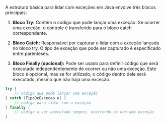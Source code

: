 A estrutura básica para lidar com exceções em Java envolve três blocos principais:

1. **Bloco Try:** Contém o código que pode lançar uma exceção. Se ocorrer uma exceção, o controle é transferido para o bloco catch correspondente.

2. **Bloco Catch:** Responsável por capturar e lidar com a exceção lançada no bloco try. O tipo de exceção que pode ser capturado é especificado entre parênteses.

3. **Bloco Finally (opcional):** Pode ser usado para definir código que será executado independentemente de ocorrer ou não uma exceção. Este bloco é opcional, mas se for utilizado, o código dentro dele será executado, mesmo que não haja uma exceção.

```java
try {
    // código que pode lançar uma exceção
} catch (TipoDeExcecao e) {
    // código para lidar com a exceção
} finally {
    // código a ser executado sempre, ocorrendo ou não uma exceção
}